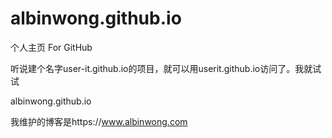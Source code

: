 # albinwong.github.io
个人主页 For GitHub

听说建个名字user-it.github.io的项目，就可以用userit.github.io访问了。我就试试

albinwong.github.io

我维护的博客是https://www.albinwong.com
